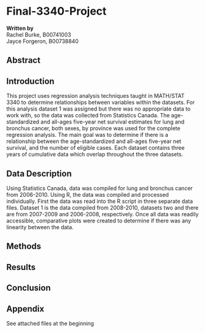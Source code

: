 # Final-3340-Project
**Written by** <br/>
Rachel Burke, B00741003 <br/>
Jayce Forgeron, B00738840
## Abstract
## Introduction
This project uses regression analysis techniques taught in MATH/STAT 3340 to determine relationships between variables within the datasets. For this analysis dataset 1 was assigned but there was no appropriate data to work with, so the data was collected from Statistics Canada. The age-standardized and all-ages five-year net survival estimates for lung and bronchus cancer, both sexes, by province was used for the complete regression analysis. The main goal was to determine if there is a relationship between the age-standardized and all-ages five-year net survival, and the number of eligible cases. Each dataset contains three years of cumulative data which overlap throughout the three datasets. 
## Data Description
Using Statistics Canada, data was compiled for lung and bronchus cancer from 2006-2010. Using R, the data was compiled and processed individually. First the data was read into the R script in three separate data files. Dataset 1 is the data compiled from 2008-2010, datasets two and there are from 2007-2009 and 2006-2008, respectively. Once all data was readily accessible, comparative plots were created to determine if there was any linearity between the data.
## Methods
## Results
## Conclusion
## Appendix
See attached files at the beginning
